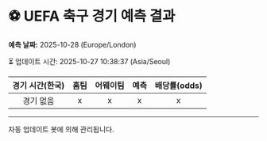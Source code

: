 # ⚽️ UEFA 축구 경기 예측 결과

**예측 날짜:** 2025-10-28 (Europe/London)

⏳ 업데이트 시간: 2025-10-27 10:38:37 (Asia/Seoul)

| 경기 시간(한국) | 홈팀 | 어웨이팀 | 예측 | 배당률(odds) |
|:-------------:|:-----:|:-------:|:-----:|:------------:|
| 경기 없음 | x | x | x | x |

---
자동 업데이트 봇에 의해 관리됩니다.
